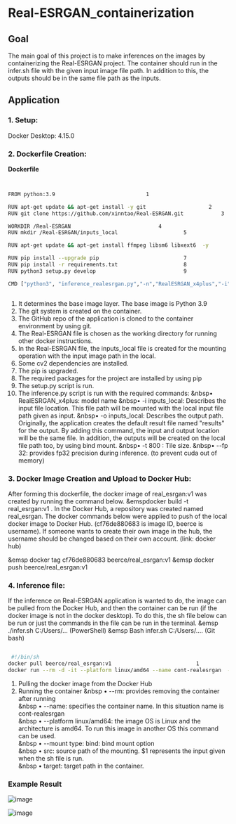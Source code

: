 # Real-ESRGAN_containerization

## Goal 
The main goal of this project is to make inferences on the images by containerizing the Real-ESRGAN project. The container should run in the infer.sh file with the given input image file path. In addition to this, the outputs should be in the same file path as the inputs.<br/>

## Application

### 1.	Setup:
Docker Desktop: 4.15.0
### 2.	Dockerfile Creation:

**Dockerfile**

```bash


FROM python:3.9								1

RUN apt-get update && apt-get install -y git					2
RUN git clone https://github.com/xinntao/Real-ESRGAN.git			3	

WORKDIR /Real-ESRGAN							4
RUN mkdir /Real-ESRGAN/inputs_local						5

RUN apt-get update && apt-get install ffmpeg libsm6 libxext6  -y		6

RUN pip install --upgrade pip							7	
RUN pip install -r requirements.txt						8
RUN python3 setup.py develop							9

CMD ["python3", "inference_realesrgan.py","-n","RealESRGAN_x4plus","-i","inputs_local","-o","inputs_local","-t", "800", "--fp32"]			10



```

1.	 It determines the base image layer. The base image is Python 3.9
2.	The git system is created on the container. 
3.	The GitHub repo of the application is cloned to the container environment by using git. 
4.	The Real-ESRGAN file is chosen as the working directory for running other docker instructions. 
5.	In the Real-ESRGAN file, the inputs_local file is created for the mounting operation with the input image path in the local. 
6.	Some cv2 dependencies are installed.
7.	The pip is upgraded.
8.	The required packages for the project are installed by using pip
9.	The setup.py script is run.
10.	The inference.py script is run with the required commands:
&nbsp•	RealESRGAN_x4plus: model name
&nbsp•	-i inputs_local: Describes the input file location. This file path will be mounted with the local input file path given as input. 
&nbsp•	-o inputs_local: Describes the output path. Originally, the application creates the default result file named "results" for the output. By adding this command, the input and output location will be the same file. In addition, the outputs will be created on the local file path too, by using bind mount.
&nbsp•	-t 800 : Tile size. 
&nbsp•	--fp 32: provides fp32 precision during inference.  (to prevent cuda out of memory)


### 3.	Docker Image Creation and Upload to Docker Hub:
After forming this dockerfile, the docker image of real_esrgan:v1 was created by running the command below. 
&emspdocker build -t real_esrgan:v1 .
In the Docker Hub, a repository was created named real_esrgan. The docker commands below were applied to push of the local docker image to Docker Hub. (cf76de880683 is image ID, beerce is username). If someone wants to create their own image in the hub, the username should be changed based on their own account. (link: docker hub)

&emsp docker tag cf76de880683 beerce/real_esrgan:v1
&emsp docker push beerce/real_esrgan:v1

### 4.	Inference file:
If the inference on Real-ESRGAN application is wanted to do, the image can be pulled from the Docker Hub, and then the container can be run (if the docker image is not in the docker desktop). To do this, the sh file below can be run or just the commands in the file can be run in the terminal.
&emsp ./infer.sh C:/Users/… (PowerShell)
&emsp Bash infer.sh C:/Users/…. (Git bash)


```bash

 #!/bin/sh
docker pull beerce/real_esrgan:v1							1
docker run --rm -d -it --platform linux/amd64 --name cont-realesrgan  --mount type=bind,src=$1,target=/Real-ESRGAN/inputs_local beerce/real_esrgan:v1		2

```

1.	Pulling the docker image from the Docker Hub
2.	Running the container 
&nbsp •	--rm: provides removing the container after running <br/>
&nbsp •	--name: specifies the container name. In this situation name is cont-realesrgan <br/>
&nbsp •	--platform linux/amd64: the image OS is Linux and the architecture is amd64. To run this image in another OS this command can be used.<br/>
&nbsp •	--mount type: bind: bind mount option<br/>
&nbsp •	src: source path of the mounting. $1 represents the input given when the sh file is run.<br/>
&nbsp •	target: target path in the container.<br/>

### Example Result
![image](https://user-images.githubusercontent.com/66211576/215257224-a987e244-97fb-4a6c-9c10-dbe747e11548.png)

![image](https://user-images.githubusercontent.com/66211576/215257229-45a129be-8776-4f41-80b6-9346d6601754.png)

